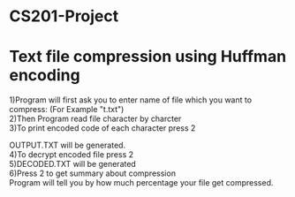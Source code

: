 # CS201-Project
# Text file compression using Huffman encoding<br />
1)Program will first ask you to enter name of file which you want to compress: (For Example "t.txt")<br />
2)Then Program read file character by charcter<br />
3)To print encoded code of each character press 2<br />

OUTPUT.TXT  will be generated.<br />
4)To decrypt encoded file press 2<br />
5)DECODED.TXT will be generated<br />
6)Press 2 to get summary about compression<br />
Program will tell you by how much percentage your file get compressed.<br />
